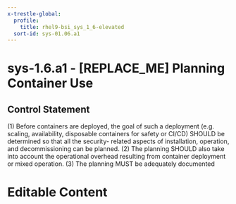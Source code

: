 ```yaml
---
x-trestle-global:
  profile:
    title: rhel9-bsi_sys_1_6-elevated
  sort-id: sys-01.06.a1
---
```


# sys-1.6.a1 - \[REPLACE_ME\] Planning Container Use

## Control Statement

(1) Before containers are deployed, the goal of such a deployment (e.g. scaling, availability, disposable containers for safety or CI/CD) SHOULD be determined so that all the security- related aspects of installation, operation, and decommissioning can be planned. (2) The planning SHOULD also take into account the operational overhead resulting from container deployment or mixed operation. (3) The planning MUST be adequately documented

# Editable Content

<!-- Make additions and edits below -->
<!-- The above represents the contents of the control as received by the profile, prior to additions. -->
<!-- If the profile makes additions to the control, they will appear below. -->
<!-- The above markdown may not be edited but you may edit the content below, and/or introduce new additions to be made by the profile. -->
<!-- If there is a yaml header at the top, parameter values may be edited. Use --set-parameters to incorporate the changes during assembly. -->
<!-- The content here will then replace what is in the profile for this control, after running profile-assemble. -->
<!-- The current profile has no added parts for this control, but you may add new ones here. -->
<!-- Each addition must have a heading either of the form ## Control my_addition_name -->
<!-- or ## Part a. (where the a. refers to one of the control statement labels.) -->
<!-- "## Control" parts are new parts added after the statement part. -->
<!-- "## Part" parts are new parts added into the top-level statement part with that label. -->
<!-- Subparts may be added with nested hash levels of the form ### My Subpart Name -->
<!-- underneath the parent ## Control or ## Part being added -->
<!-- See https://oscal-compass.github.io/compliance-trestle/tutorials/ssp_profile_catalog_authoring/ssp_profile_catalog_authoring for guidance. -->
